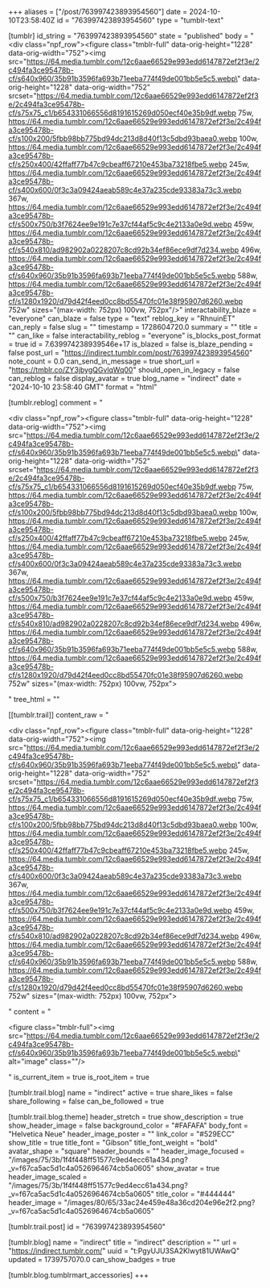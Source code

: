 +++
aliases = ["/post/763997423893954560"]
date = 2024-10-10T23:58:40Z
id = "763997423893954560"
type = "tumblr-text"

[tumblr]
id_string = "763997423893954560"
state = "published"
body = "<div class=\"npf_row\"><figure class=\"tmblr-full\" data-orig-height=\"1228\" data-orig-width=\"752\"><img src=\"https://64.media.tumblr.com/12c6aae66529e993edd6147872ef2f3e/2c494fa3ce95478b-cf/s640x960/35b91b3596fa693b71eeba774f49de001bb5e5c5.webp\" data-orig-height=\"1228\" data-orig-width=\"752\" srcset=\"https://64.media.tumblr.com/12c6aae66529e993edd6147872ef2f3e/2c494fa3ce95478b-cf/s75x75_c1/b654331066556d8191615269d050ecf40e35b9df.webp 75w, https://64.media.tumblr.com/12c6aae66529e993edd6147872ef2f3e/2c494fa3ce95478b-cf/s100x200/5fbb98bb775bd94dc213d8d40f13c5dbd93baea0.webp 100w, https://64.media.tumblr.com/12c6aae66529e993edd6147872ef2f3e/2c494fa3ce95478b-cf/s250x400/42ffaff77b47c9cbeaff67210e453ba73218fbe5.webp 245w, https://64.media.tumblr.com/12c6aae66529e993edd6147872ef2f3e/2c494fa3ce95478b-cf/s400x600/0f3c3a09424aeab589c4e37a235cde93383a73c3.webp 367w, https://64.media.tumblr.com/12c6aae66529e993edd6147872ef2f3e/2c494fa3ce95478b-cf/s500x750/b3f7624ee9e191c7e37cf44af5c9c4e2133a0e9d.webp 459w, https://64.media.tumblr.com/12c6aae66529e993edd6147872ef2f3e/2c494fa3ce95478b-cf/s540x810/ad982902a0228207c8cd92b34ef86ece9df7d234.webp 496w, https://64.media.tumblr.com/12c6aae66529e993edd6147872ef2f3e/2c494fa3ce95478b-cf/s640x960/35b91b3596fa693b71eeba774f49de001bb5e5c5.webp 588w, https://64.media.tumblr.com/12c6aae66529e993edd6147872ef2f3e/2c494fa3ce95478b-cf/s1280x1920/d79d42f4eed0cc8bd55470fc01e38f95907d6260.webp 752w\" sizes=\"(max-width: 752px) 100vw, 752px\"/></figure></div>"
interactability_blaze = "everyone"
can_blaze = false
type = "text"
reblog_key = "RhnuinET"
can_reply = false
slug = ""
timestamp = 1728604720.0
summary = ""
title = ""
can_like = false
interactability_reblog = "everyone"
is_blocks_post_format = true
id = 7.639974238939546e+17
is_blazed = false
is_blaze_pending = false
post_url = "https://indirect.tumblr.com/post/763997423893954560"
note_count = 0.0
can_send_in_message = true
short_url = "https://tmblr.co/ZY3jbygQGvlqWq00"
should_open_in_legacy = false
can_reblog = false
display_avatar = true
blog_name = "indirect"
date = "2024-10-10 23:58:40 GMT"
format = "html"

[tumblr.reblog]
comment = "<p><div class=\"npf_row\"><figure class=\"tmblr-full\" data-orig-height=\"1228\" data-orig-width=\"752\"><img src=\"https://64.media.tumblr.com/12c6aae66529e993edd6147872ef2f3e/2c494fa3ce95478b-cf/s640x960/35b91b3596fa693b71eeba774f49de001bb5e5c5.webp\" data-orig-height=\"1228\" data-orig-width=\"752\" srcset=\"https://64.media.tumblr.com/12c6aae66529e993edd6147872ef2f3e/2c494fa3ce95478b-cf/s75x75_c1/b654331066556d8191615269d050ecf40e35b9df.webp 75w, https://64.media.tumblr.com/12c6aae66529e993edd6147872ef2f3e/2c494fa3ce95478b-cf/s100x200/5fbb98bb775bd94dc213d8d40f13c5dbd93baea0.webp 100w, https://64.media.tumblr.com/12c6aae66529e993edd6147872ef2f3e/2c494fa3ce95478b-cf/s250x400/42ffaff77b47c9cbeaff67210e453ba73218fbe5.webp 245w, https://64.media.tumblr.com/12c6aae66529e993edd6147872ef2f3e/2c494fa3ce95478b-cf/s400x600/0f3c3a09424aeab589c4e37a235cde93383a73c3.webp 367w, https://64.media.tumblr.com/12c6aae66529e993edd6147872ef2f3e/2c494fa3ce95478b-cf/s500x750/b3f7624ee9e191c7e37cf44af5c9c4e2133a0e9d.webp 459w, https://64.media.tumblr.com/12c6aae66529e993edd6147872ef2f3e/2c494fa3ce95478b-cf/s540x810/ad982902a0228207c8cd92b34ef86ece9df7d234.webp 496w, https://64.media.tumblr.com/12c6aae66529e993edd6147872ef2f3e/2c494fa3ce95478b-cf/s640x960/35b91b3596fa693b71eeba774f49de001bb5e5c5.webp 588w, https://64.media.tumblr.com/12c6aae66529e993edd6147872ef2f3e/2c494fa3ce95478b-cf/s1280x1920/d79d42f4eed0cc8bd55470fc01e38f95907d6260.webp 752w\" sizes=\"(max-width: 752px) 100vw, 752px\"></figure></div></p>"
tree_html = ""

[[tumblr.trail]]
content_raw = "<p><div class=\"npf_row\"><figure class=\"tmblr-full\" data-orig-height=\"1228\" data-orig-width=\"752\"><img src=\"https://64.media.tumblr.com/12c6aae66529e993edd6147872ef2f3e/2c494fa3ce95478b-cf/s640x960/35b91b3596fa693b71eeba774f49de001bb5e5c5.webp\" data-orig-height=\"1228\" data-orig-width=\"752\" srcset=\"https://64.media.tumblr.com/12c6aae66529e993edd6147872ef2f3e/2c494fa3ce95478b-cf/s75x75_c1/b654331066556d8191615269d050ecf40e35b9df.webp 75w, https://64.media.tumblr.com/12c6aae66529e993edd6147872ef2f3e/2c494fa3ce95478b-cf/s100x200/5fbb98bb775bd94dc213d8d40f13c5dbd93baea0.webp 100w, https://64.media.tumblr.com/12c6aae66529e993edd6147872ef2f3e/2c494fa3ce95478b-cf/s250x400/42ffaff77b47c9cbeaff67210e453ba73218fbe5.webp 245w, https://64.media.tumblr.com/12c6aae66529e993edd6147872ef2f3e/2c494fa3ce95478b-cf/s400x600/0f3c3a09424aeab589c4e37a235cde93383a73c3.webp 367w, https://64.media.tumblr.com/12c6aae66529e993edd6147872ef2f3e/2c494fa3ce95478b-cf/s500x750/b3f7624ee9e191c7e37cf44af5c9c4e2133a0e9d.webp 459w, https://64.media.tumblr.com/12c6aae66529e993edd6147872ef2f3e/2c494fa3ce95478b-cf/s540x810/ad982902a0228207c8cd92b34ef86ece9df7d234.webp 496w, https://64.media.tumblr.com/12c6aae66529e993edd6147872ef2f3e/2c494fa3ce95478b-cf/s640x960/35b91b3596fa693b71eeba774f49de001bb5e5c5.webp 588w, https://64.media.tumblr.com/12c6aae66529e993edd6147872ef2f3e/2c494fa3ce95478b-cf/s1280x1920/d79d42f4eed0cc8bd55470fc01e38f95907d6260.webp 752w\" sizes=\"(max-width: 752px) 100vw, 752px\"></figure></div></p>"
content = "<p><figure class=\"tmblr-full\"><img src=\"https://64.media.tumblr.com/12c6aae66529e993edd6147872ef2f3e/2c494fa3ce95478b-cf/s640x960/35b91b3596fa693b71eeba774f49de001bb5e5c5.webp\" alt=\"image\" class=\"\"/></figure></p>"
is_current_item = true
is_root_item = true

[tumblr.trail.blog]
name = "indirect"
active = true
share_likes = false
share_following = false
can_be_followed = true

[tumblr.trail.blog.theme]
header_stretch = true
show_description = true
show_header_image = false
background_color = "#FAFAFA"
body_font = "Helvetica Neue"
header_image_poster = ""
link_color = "#529ECC"
show_title = true
title_font = "Gibson"
title_font_weight = "bold"
avatar_shape = "square"
header_bounds = ""
header_image_focused = "/images/75/3b/1f4f448ff51577c9ed4ecc61a434.png?_v=f67ca5ac5d1c4a0526964674cb5a0605"
show_avatar = true
header_image_scaled = "/images/75/3b/1f4f448ff51577c9ed4ecc61a434.png?_v=f67ca5ac5d1c4a0526964674cb5a0605"
title_color = "#444444"
header_image = "/images/80/65/33ac24e459e48a36cd204e96e2f2.png?_v=f67ca5ac5d1c4a0526964674cb5a0605"

[tumblr.trail.post]
id = "763997423893954560"

[tumblr.blog]
name = "indirect"
title = "indirect"
description = ""
url = "https://indirect.tumblr.com/"
uuid = "t:PgyUJU3SA2Klwyt81UWAwQ"
updated = 1739757070.0
can_show_badges = true

[tumblr.blog.tumblrmart_accessories]
+++
